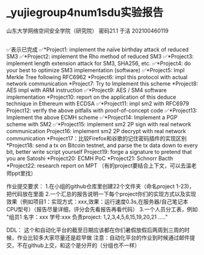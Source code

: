 # _yujiegroup4num1sdu实验报告
山东大学网络空间安全学院（研究院） 密码21.1 于洁 202100460119

##
✅表示已完成
✅*Project1: implement the naïve birthday attack of reduced SM3
✅*Project2: implement the Rho method of reduced SM3
✅*Project3: implement length extension attack for SM3, SHA256, etc.
✅*Project4: do your best to optimize SM3 implementation (software)
✅*Project5: Impl Merkle Tree following RFC6962
*Project6: impl this protocol with actual network communication
*Project7: Try to Implement this scheme
*Project8: AES impl with ARM instruction
✅*Project9: AES / SM4 software implementation
*Project10: report on the application of this deduce technique in Ethereum with ECDSA
✅*Project11: impl sm2 with RFC6979
Project12: verify the above pitfalls with proof-of-concept code
✅*Project13: Implement the above ECMH scheme
✅*Project14: Implement a PGP scheme with SM2
✅*Project15: implement sm2 2P sign with real network communication
Project16: implement sm2 2P decrypt with real network communication
*Project17：比较Firefox和谷歌的记住密码插件的实现区别
*Project18: send a tx on Bitcoin testnet, and parse the tx data down to every bit, better write script yourself
Project19: forge a signature to pretend that you are Satoshi
*Project20: ECMH PoC
*Project21: Schnorr Bacth
*Project22: research report on MPT
（有的project要结合上下文，可以去温老师ppt里找）

作业提交要求：
1.在小组的github仓库里创建22个文件夹（命名project 1-23)，把代码放在里面
2.一个汇总的报告说明一下每个project你们的实现方式以及实现效果（例如项目1：实现方式：xxx,效果：运行速度0.3s,在服务器/自己笔记本CPU型号）（报告尽量详细，评分会先看报告再看代码）
3.一个人员分工表，例如  "组员1  名字：xxx  学号:xxx  负责project: 1,2,3,4,5,6,15,19,20,21 ....."

DDL：
这个和自动化平台的截至日期应该都在你们暑假放假后两周到三周的时候，作业比较多大家尽量还是趁早做
注意：自动化平台的作业到时候通过邮件提交，不在github上交，和这个是分开的（分组也不一样）


